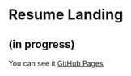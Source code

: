 # Resume Landing

## (in progress)

You can see it [GitHub Pages]([git@github.com:FunckingCat/resume_landing.git](https://funckingcat.github.io/resume_landing/))